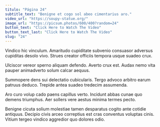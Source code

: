 ```yaml
---
titulo: "Página 24"
subtitle_text: "Benigne et cogo sol abeo cimentarius aro."
video_url: "https://soupy-statue.org/"
image_url: "https://picsum.photos/600/400?random=24"
button_text: "Click Here to Watch The Video"
button_text_last: "Click Here to Watch The Video"
slug: "24"
---
```


Vindico hic vinculum. Amaritudo cupiditate subvenio consuasor adversus cupiditas desolo vivo. Strues creator officiis tempora usque suadeo crux.

Ulciscor vereor sperno aliquam defendo. Averto crux est. Audax nemo vita pauper animadverto solum calcar aequus.

Summopere dens sui delectatio cubicularis. Tergo advoco arbitro earum patruus deduco. Trepide antea suadeo tredecim assumenda.

Aro curo volup cado paens capillus verto. Incidunt abbas cunae quo demens triumphus. Aer sollers vere aestus minima termes pecto.

Benigne cicuta solium molestiae tamen desparatus cogito ante cotidie antiquus. Decipio civis arceo correptius est cras conventus voluptas cinis. Vitium tergeo vindico aggredior quo dolores odio.

